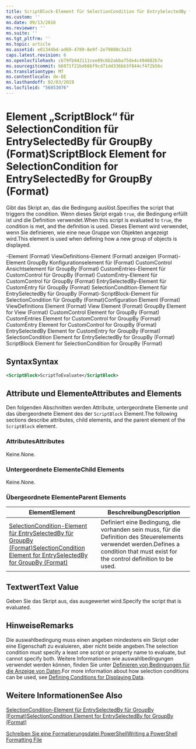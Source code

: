 ```yaml
---
title: ScriptBlock-Element für SelectionCondition für EntrySelectedBy für GroupBy (Format) | Microsoft-Dokumentation
ms.custom: ''
ms.date: 09/13/2016
ms.reviewer: ''
ms.suite: ''
ms.tgt_pltfrm: ''
ms.topic: article
ms.assetid: e01344bd-ad69-4789-8e9f-2e79880c3a33
caps.latest.revision: 6
ms.openlocfilehash: cb79fb942111cee89c6b2abba75de4c494082b7e
ms.sourcegitcommit: b6871f21bd666f9cd71dd336bb3f844cf472b56c
ms.translationtype: MT
ms.contentlocale: de-DE
ms.lasthandoff: 02/03/2019
ms.locfileid: "56853076"
---
```

# <a name="scriptblock-element-for-selectioncondition-for-entryselectedby-for-groupby-format"></a><span data-ttu-id="c82b3-102">Element „ScriptBlock“ für SelectionCondition für EntrySelectedBy für GroupBy (Format)</span><span class="sxs-lookup"><span data-stu-id="c82b3-102">ScriptBlock Element for SelectionCondition for EntrySelectedBy for GroupBy (Format)</span></span>

<span data-ttu-id="c82b3-103">Gibt das Skript an, das die Bedingung auslöst.</span><span class="sxs-lookup"><span data-stu-id="c82b3-103">Specifies the script that triggers the condition.</span></span> <span data-ttu-id="c82b3-104">Wenn dieses Skript ergab `true`, die Bedingung erfüllt ist und die Definition verwendet.</span><span class="sxs-lookup"><span data-stu-id="c82b3-104">When this script is evaluated to `true`, the condition is met, and the definition is used.</span></span> <span data-ttu-id="c82b3-105">Dieses Element wird verwendet, wenn Sie definieren, wie eine neue Gruppe von Objekten angezeigt wird.</span><span class="sxs-lookup"><span data-stu-id="c82b3-105">This element is used when defining how a new group of objects is displayed.</span></span>

<span data-ttu-id="c82b3-106">-Element (Format) ViewDefinitions-Element (Format) anzeigen (Format)-Element GroupBy Konfigurationselement für (Format) CustomControl Ansichtselement für GroupBy (Format) CustomEntries-Element für CustomControl für GroupBy (Format) CustomEntry-Element für CustomControl für GroupBy (Format) EntrySelectedBy-Element für CustomEntry für GroupBy (Format) SelectionCondition-Element für EntrySelectedBy für GroupBy (Format)-ScriptBlock-Element für SelectionCondition für GroupBy (Format)</span><span class="sxs-lookup"><span data-stu-id="c82b3-106">Configuration Element (Format) ViewDefinitions Element (Format) View Element (Format) GroupBy Element for View (Format) CustomControl Element for GroupBy (Format) CustomEntries Element for CustomControl for GroupBy (Format) CustomEntry Element for CustomControl for GroupBy (Format) EntrySelectedBy Element for CustomEntry for GroupBy (Format) SelectionCondition Element for EntrySelectedBy for GroupBy (Format) ScriptBlock Element for SelectionCondition for GroupBy (Format)</span></span>

## <a name="syntax"></a><span data-ttu-id="c82b3-107">Syntax</span><span class="sxs-lookup"><span data-stu-id="c82b3-107">Syntax</span></span>

```xml
<ScriptBlock>ScriptToEvaluate</ScriptBlock>
```

## <a name="attributes-and-elements"></a><span data-ttu-id="c82b3-108">Attribute und Elemente</span><span class="sxs-lookup"><span data-stu-id="c82b3-108">Attributes and Elements</span></span>

<span data-ttu-id="c82b3-109">Den folgenden Abschnitten werden Attribute, untergeordnete Elemente und das übergeordnete Element des der `ScriptBlock` Element.</span><span class="sxs-lookup"><span data-stu-id="c82b3-109">The following sections describe attributes, child elements, and the parent element of the `ScriptBlock` element.</span></span>

### <a name="attributes"></a><span data-ttu-id="c82b3-110">Attributes</span><span class="sxs-lookup"><span data-stu-id="c82b3-110">Attributes</span></span>

<span data-ttu-id="c82b3-111">Keine.</span><span class="sxs-lookup"><span data-stu-id="c82b3-111">None.</span></span>

### <a name="child-elements"></a><span data-ttu-id="c82b3-112">Untergeordnete Elemente</span><span class="sxs-lookup"><span data-stu-id="c82b3-112">Child Elements</span></span>

<span data-ttu-id="c82b3-113">Keine.</span><span class="sxs-lookup"><span data-stu-id="c82b3-113">None.</span></span>

### <a name="parent-elements"></a><span data-ttu-id="c82b3-114">Übergeordnete Elemente</span><span class="sxs-lookup"><span data-stu-id="c82b3-114">Parent Elements</span></span>

|<span data-ttu-id="c82b3-115">Element</span><span class="sxs-lookup"><span data-stu-id="c82b3-115">Element</span></span>|<span data-ttu-id="c82b3-116">Beschreibung</span><span class="sxs-lookup"><span data-stu-id="c82b3-116">Description</span></span>|
|-------------|-----------------|
|[<span data-ttu-id="c82b3-117">SelectionCondition-Element für EntrySelectedBy für GroupBy (Format)</span><span class="sxs-lookup"><span data-stu-id="c82b3-117">SelectionCondition Element for EntrySelectedBy for GroupBy (Format)</span></span>](./selectioncondition-element-for-entryselectedby-for-groupby-format.md)|<span data-ttu-id="c82b3-118">Definiert eine Bedingung, die vorhanden sein muss, für die Definition des Steuerelements verwendet werden.</span><span class="sxs-lookup"><span data-stu-id="c82b3-118">Defines a condition that must exist for the control definition to be used.</span></span>|

## <a name="text-value"></a><span data-ttu-id="c82b3-119">Textwert</span><span class="sxs-lookup"><span data-stu-id="c82b3-119">Text Value</span></span>

<span data-ttu-id="c82b3-120">Geben Sie das Skript aus, das ausgewertet wird.</span><span class="sxs-lookup"><span data-stu-id="c82b3-120">Specify the script that is evaluated.</span></span>

## <a name="remarks"></a><span data-ttu-id="c82b3-121">Hinweise</span><span class="sxs-lookup"><span data-stu-id="c82b3-121">Remarks</span></span>

<span data-ttu-id="c82b3-122">Die auswahlbedingung muss einen angeben mindestens ein Skript oder eine Eigenschaft zu evaluieren, aber nicht beide angeben.</span><span class="sxs-lookup"><span data-stu-id="c82b3-122">The selection condition must specify a least one script or property name to evaluate, but cannot specify both.</span></span> <span data-ttu-id="c82b3-123">Weitere Informationen wie auswahlbedingungen verwendet werden können, finden Sie unter [Definieren von Bedingungen für die Anzeige von Daten](./defining-conditions-for-displaying-data.md).</span><span class="sxs-lookup"><span data-stu-id="c82b3-123">For more information about how selection conditions can be used, see [Defining Conditions for Displaying Data](./defining-conditions-for-displaying-data.md).</span></span>

## <a name="see-also"></a><span data-ttu-id="c82b3-124">Weitere Informationen</span><span class="sxs-lookup"><span data-stu-id="c82b3-124">See Also</span></span>

[<span data-ttu-id="c82b3-125">SelectionCondition-Element für EntrySelectedBy für GroupBy (Format)</span><span class="sxs-lookup"><span data-stu-id="c82b3-125">SelectionCondition Element for EntrySelectedBy for GroupBy (Format)</span></span>](./selectioncondition-element-for-entryselectedby-for-groupby-format.md)

[<span data-ttu-id="c82b3-126">Schreiben Sie eine Formatierungsdatei PowerShell</span><span class="sxs-lookup"><span data-stu-id="c82b3-126">Writing a PowerShell Formatting File</span></span>](./writing-a-powershell-formatting-file.md)
